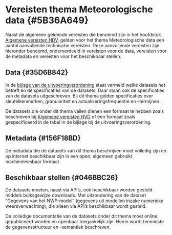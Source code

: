 # Vereisten thema Meteorologische data {#5B36A649}

Naast de algemeen geldende vereisten die benoemd zijn in het hoofdstuk <a href='#207C051B'>Algemene vereisten HDV</a>, gelden voor het thema Meteorologische data een aantal aanvullende technische vereisten. Deze aanvullende vereisten zijn hieronder benoemd, onderverdeeld in vereisten voor de data, vereisten voor de metadata en vereisten voor het beschikbaar stellen.<br/>

## Data {#35D6B842}

In de <a href='https://eur-lex.europa.eu/legal-content/NL/TXT/HTML/?uri=CELEX:32023R0138#d1e32-48-1' target='_blank'>bijlage van de uitvoeringverordening</a> staat vermeld welke datasets het betreft en de specificaties van de datasets. Daar staan ook de specificaties van de datasets uitgeschreven. Bij dit thema gelden specificaties over sleutelkenmerken, granulariteit en actualiseringsfrequentie en –termijnen.<br/>

De datasets die onder dit thema vallen dienen een formaat te hebben zoals beschreven bij <a href='#120E3368'>Algemene vereisten HVD</a> of een formaat zoals gespecificeerd in de tabel in de bijlage bij de uitvoeringsverordening.<br/>

## Metadata {#156F18BD}

De metadata die de datasets van dit thema beschrijven moet volledig zijn en op internet beschikbaar zijn in een open, algemeen gebruikt machineleesbaar formaat.<br/>

## Beschikbaar stellen {#046BBC26}

De datasets moeten, naast via API’s, ook beschikbaar worden gesteld middels bulksgewijze downloads. Met uitzondering van de dataset “Gegevens van het NWP-model” (gegevens uit modellen inzake numerieke weersverwachting), die alleen via API’s beschikbaar wordt gesteld.<br/>

De volledige documentatie van de datasets onder dit thema moet online gepubliceerd worden en openbaar toegankelijk zijn. Hierin wordt tenminste de gegevensstructuur en -semantiek beschreven.

